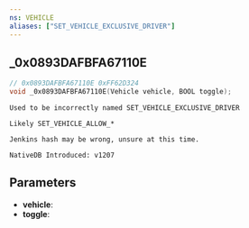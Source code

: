 ```yaml
---
ns: VEHICLE
aliases: ["SET_VEHICLE_EXCLUSIVE_DRIVER"]
---
```

## _0x0893DAFBFA67110E

```c
// 0x0893DAFBFA67110E 0xFF62D324
void _0x0893DAFBFA67110E(Vehicle vehicle, BOOL toggle);
```

```
Used to be incorrectly named SET_VEHICLE_EXCLUSIVE_DRIVER

Likely SET_VEHICLE_ALLOW_*

Jenkins hash may be wrong, unsure at this time.

NativeDB Introduced: v1207
```

## Parameters
* **vehicle**:
* **toggle**:
